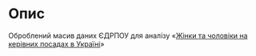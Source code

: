 # Опис
Оброблений масив даних ЄДРПОУ для аналізу «[Жінки та чоловіки на керівних посадах в Україні](http://socialdata.org.ua/edrpou-gender/)»
